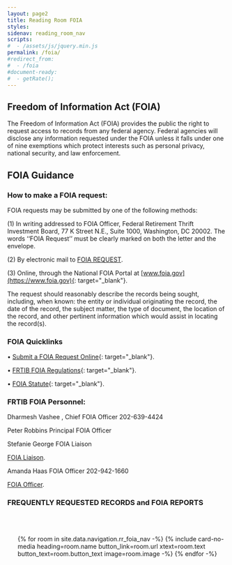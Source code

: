```yaml
---
layout: page2
title: Reading Room FOIA
styles:
sidenav: reading_room_nav
scripts:
#  - /assets/js/jquery.min.js
permalink: /foia/
#redirect_from:
#  - /foia
#document-ready:
#  - getRate();
---
```


## Freedom of Information Act (FOIA)

The Freedom of Information Act (FOIA) provides the public the right to request access to records from any federal agency. Federal agencies will disclose any information requested under the FOIA unless it falls under one of nine exemptions which protect interests such as personal privacy, national security, and law enforcement.

## FOIA Guidance
                                      

### How to make a FOIA request:



FOIA requests may be submitted by one of the following methods:


(1)	In writing addressed to FOIA Officer, Federal Retirement Thrift Investment Board, 77 K Street N.E., Suite 1000, Washington, DC 20002. The words ‘‘FOIA Request’’ must be clearly marked on both the letter and the envelope.

(2)	By electronic mail to <a href="mailto:foiarequest@frtib.gov?subject=FOIA REQUEST" target="_blank" rel="noopener">FOIA REQUEST</a>.

(3)	Online, through the National FOIA Portal at [www.foia.gov](https://www.foia.gov){: target="_blank"}.



The request should reasonably describe the records being sought, including, when known: the entity or individual originating the record, the date of the record, the subject matter, the type of document, the location of the record, and other pertinent information which would assist in locating the record(s).

### FOIA Quicklinks

•	   [Submit a FOIA Request Online](https://www.foia.gov/agency-search.html?id=a2f264a0-e089-47e4-832e-c8cd465d2421&type=component){: target="_blank"}.

•	  [FRTIB FOIA Regulations](https://www.ecfr.gov/current/title-5/chapter-VI/part-1631){: target="_blank"}.

•	  [FOIA Statute](https://www.govinfo.gov/content/pkg/USCODE-2012-title5/html/USCODE-2012-title5-partI-chap5-subchapII-sec552.htm){: target="_blank"}.
### FRTIB FOIA Personnel:
  
  Dharmesh Vashee , Chief FOIA Officer
  202-639-4424
  
  Peter Robbins
  Principal FOIA Officer
    
  Stefanie George
  FOIA Liaison
  
  <a href="mailto:FOIALiaison@frtib.gov?subject= Question for FOIA Liaison" target="_blank" rel="noopener">FOIA Liaison</a>.

  Amanda Haas 
  FOIA Officer
  202-942-1660
  
  <a href="mailto:FOIARequest@frtib.gov?subject= Question for FOIA Officer" target="_blank" rel="noopener">FOIA Officer</a>.

### FREQUENTLY REQUESTED RECORDS and FOIA REPORTS 






<br>
<br>
<!-- cards starts here -->
<ul class="usa-card-group">
{% for room in site.data.navigation.rr_foia_nav -%}
{% include card-no-media heading=room.name button_link=room.url
      xtext=room.text button_text=room.button_text image=room.image -%}
{% endfor -%}
</ul>
<!-- end of cards -->

<!-- CONTENT END -->
